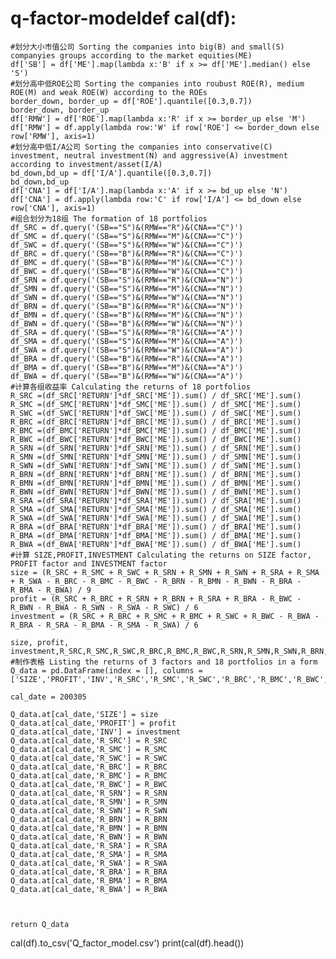 # q-factor-modeldef cal(df):
    #划分大小市值公司 Sorting the companies into big(B) and small(S) companyies groups according to the market equities(ME)
    df['SB'] = df['ME'].map(lambda x:'B' if x >= df['ME'].median() else 'S')
    #划分高中低ROE公司 Sorting the companies into roubust ROE(R), medium ROE(M) and weak ROE(W) according to the ROEs
    border_down, border_up = df['ROE'].quantile([0.3,0.7])
    border_down, border_up
    df['RMW'] = df['ROE'].map(lambda x:'R' if x >= border_up else 'M')
    df['RMW'] = df.apply(lambda row:'W' if row['ROE'] <= border_down else row['RMW'], axis=1)
    #划分高中低I/A公司 Sorting the companies into conservative(C) investment, neutral investment(N) and aggressive(A) investment according to investment/asset(I/A)
    bd_down,bd_up = df['I/A'].quantile([0.3,0.7])
    bd_down,bd_up
    df['CNA'] = df['I/A'].map(lambda x:'A' if x >= bd_up else 'N')
    df['CNA'] = df.apply(lambda row:'C' if row['I/A'] <= bd_down else row['CNA'], axis=1)
    #组合划分为18组 The formation of 18 portfolios
    df_SRC = df.query('(SB=="S")&(RMW=="R")&(CNA=="C")')
    df_SMC = df.query('(SB=="S")&(RMW=="M")&(CNA=="C")')
    df_SWC = df.query('(SB=="S")&(RMW=="W")&(CNA=="C")')
    df_BRC = df.query('(SB=="B")&(RMW=="R")&(CNA=="C")')
    df_BMC = df.query('(SB=="B")&(RMW=="M")&(CNA=="C")')
    df_BWC = df.query('(SB=="B")&(RMW=="W")&(CNA=="C")')
    df_SRN = df.query('(SB=="S")&(RMW=="R")&(CNA=="N")')
    df_SMN = df.query('(SB=="S")&(RMW=="M")&(CNA=="N")')
    df_SWN = df.query('(SB=="S")&(RMW=="W")&(CNA=="N")')
    df_BRN = df.query('(SB=="B")&(RMW=="R")&(CNA=="N")')
    df_BMN = df.query('(SB=="B")&(RMW=="M")&(CNA=="N")')
    df_BWN = df.query('(SB=="B")&(RMW=="W")&(CNA=="N")')
    df_SRA = df.query('(SB=="S")&(RMW=="R")&(CNA=="A")')
    df_SMA = df.query('(SB=="S")&(RMW=="M")&(CNA=="A")')
    df_SWA = df.query('(SB=="S")&(RMW=="W")&(CNA=="A")')
    df_BRA = df.query('(SB=="B")&(RMW=="R")&(CNA=="A")')
    df_BMA = df.query('(SB=="B")&(RMW=="M")&(CNA=="A")')
    df_BWA = df.query('(SB=="B")&(RMW=="W")&(CNA=="A")')
    #计算各组收益率 Calculating the returns of 18 portfolios
    R_SRC =(df_SRC['RETURN']*df_SRC['ME']).sum() / df_SRC['ME'].sum()
    R_SMC =(df_SMC['RETURN']*df_SMC['ME']).sum() / df_SMC['ME'].sum()
    R_SWC =(df_SWC['RETURN']*df_SWC['ME']).sum() / df_SWC['ME'].sum()
    R_BRC =(df_BRC['RETURN']*df_BRC['ME']).sum() / df_BRC['ME'].sum()
    R_BMC =(df_BMC['RETURN']*df_BMC['ME']).sum() / df_BMC['ME'].sum()
    R_BWC =(df_BWC['RETURN']*df_BWC['ME']).sum() / df_BWC['ME'].sum()
    R_SRN =(df_SRN['RETURN']*df_SRN['ME']).sum() / df_SRN['ME'].sum()
    R_SMN =(df_SMN['RETURN']*df_SMN['ME']).sum() / df_SMN['ME'].sum()
    R_SWN =(df_SWN['RETURN']*df_SWN['ME']).sum() / df_SWN['ME'].sum()
    R_BRN =(df_BRN['RETURN']*df_BRN['ME']).sum() / df_BRN['ME'].sum()
    R_BMN =(df_BMN['RETURN']*df_BMN['ME']).sum() / df_BMN['ME'].sum()
    R_BWN =(df_BWN['RETURN']*df_BWN['ME']).sum() / df_BWN['ME'].sum()
    R_SRA =(df_SRA['RETURN']*df_SRA['ME']).sum() / df_SRA['ME'].sum()
    R_SMA =(df_SMA['RETURN']*df_SMA['ME']).sum() / df_SMA['ME'].sum()
    R_SWA =(df_SWA['RETURN']*df_SWA['ME']).sum() / df_SWA['ME'].sum()
    R_BRA =(df_BRA['RETURN']*df_BRA['ME']).sum() / df_BRA['ME'].sum()
    R_BMA =(df_BMA['RETURN']*df_BMA['ME']).sum() / df_BMA['ME'].sum()
    R_BWA =(df_BWA['RETURN']*df_BWA['ME']).sum() / df_BWA['ME'].sum()
    #计算 SIZE,PROFIT,INVESTMENT Calculating the returns on SIZE factor, PROFIT factor and INVESTMENT factor
    size = (R_SRC + R_SMC + R_SWC + R_SRN + R_SMN + R_SWN + R_SRA + R_SMA + R_SWA - R_BRC - R_BMC - R_BWC - R_BRN - R_BMN - R_BWN - R_BRA - R_BMA - R_BWA) / 9
    profit = (R_SRC + R_BRC + R_SRN + R_BRN + R_SRA + R_BRA - R_BWC - R_BWN - R_BWA - R_SWN - R_SWA - R_SWC) / 6
    investment = (R_SRC + R_BRC + R_SMC + R_BMC + R_SWC + R_BWC - R_BWA - R_BRA - R_SRA - R_BMA - R_SMA - R_SWA) / 6

    size, profit, investment,R_SRC,R_SMC,R_SWC,R_BRC,R_BMC,R_BWC,R_SRN,R_SMN,R_SWN,R_BRN,R_BMN,R_BWN,R_SRA,R_SMA,R_SWA,R_BRA,R_BMA,R_BWA
    #制作表格 Listing the returns of 3 factors and 18 portfolios in a form
    Q_data = pd.DataFrame(index = [], columns = ['SIZE','PROFIT','INV','R_SRC','R_SMC','R_SWC','R_BRC','R_BMC','R_BWC','R_SRN','R_SMN','R_SWN','R_BRN','R_BMN','R_BWN','R_SRA','R_SMA','R_SWA','R_BRA','R_BMA','R_BWA'])

    cal_date = 200305

    Q_data.at[cal_date,'SIZE'] = size
    Q_data.at[cal_date,'PROFIT'] = profit
    Q_data.at[cal_date,'INV'] = investment
    Q_data.at[cal_date,'R_SRC'] = R_SRC
    Q_data.at[cal_date,'R_SMC'] = R_SMC
    Q_data.at[cal_date,'R_SWC'] = R_SWC
    Q_data.at[cal_date,'R_BRC'] = R_BRC
    Q_data.at[cal_date,'R_BMC'] = R_BMC
    Q_data.at[cal_date,'R_BWC'] = R_BWC
    Q_data.at[cal_date,'R_SRN'] = R_SRN
    Q_data.at[cal_date,'R_SMN'] = R_SMN
    Q_data.at[cal_date,'R_SWN'] = R_SWN
    Q_data.at[cal_date,'R_BRN'] = R_BRN
    Q_data.at[cal_date,'R_BMN'] = R_BMN
    Q_data.at[cal_date,'R_BWN'] = R_BWN
    Q_data.at[cal_date,'R_SRA'] = R_SRA
    Q_data.at[cal_date,'R_SMA'] = R_SMA
    Q_data.at[cal_date,'R_SWA'] = R_SWA
    Q_data.at[cal_date,'R_BRA'] = R_BRA
    Q_data.at[cal_date,'R_BMA'] = R_BMA
    Q_data.at[cal_date,'R_BWA'] = R_BWA



    return Q_data



cal(df).to_csv('Q_factor_model.csv')
print(cal(df).head())
